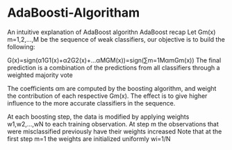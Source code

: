 # AdaBoosti-Algoritham
An intuitive explanation of AdaBoost algorithn
AdaBoost recap
Let Gm(x) m=1,2,...,M be the sequence of weak classifiers, our objective is to build the following:

G(x)=sign(α1G1(x)+α2G2(x)+...αMGM(x))=sign(∑m=1MαmGm(x))
The final prediction is a combination of the predictions from all classifiers through a weighted majority vote

The coefficients αm are computed by the boosting algorithm, and weight the contribution of each respective Gm(x). The effect is to give higher influence to the more accurate classifiers in the sequence.

At each boosting step, the data is modified by applying weights w1,w2,...,wN to each training observation. At step m the observations that were misclassified previously have their weights increased
Note that at the first step m=1 the weights are initialized uniformly wi=1/N
